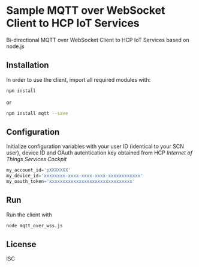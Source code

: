 # Sample MQTT over WebSocket Client to HCP IoT Services
Bi-directional MQTT over WebSocket Client to HCP IoT Services based on node.js

Installation
------------
In order to use the client, import all required modules with:
```sh
npm install
```
or 
```sh
npm install mqtt --save
```

Configuration
------------
Initialize configuration variables with your user ID (identical to your SCN user), device ID and OAuth autentication key obtained from HCP *Internet of Things Services Cockpit*
```javascript
my_account_id='pXXXXXXX'
my_device_id='xxxxxxxx-xxxx-xxxx-xxxx-xxxxxxxxxxxx'
my_oauth_token='xxxxxxxxxxxxxxxxxxxxxxxxxxxxxxx'
```

Run
------------
Run the client with
```sh
node mqtt_over_wss.js
```

License
------------
ISC
